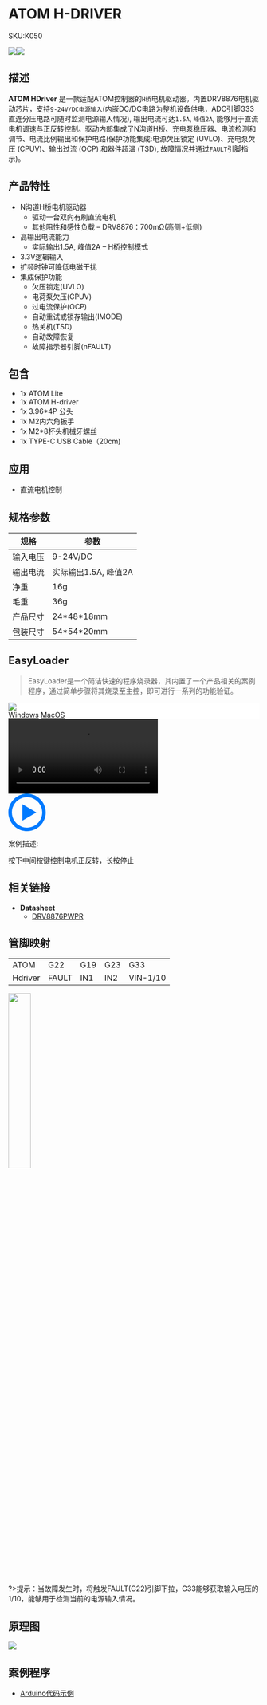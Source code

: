 # ATOM H-DRIVER

<el-tag effect="plain">SKU:K050</el-talg>

<div class="product_pic"><img src="assets/img/product_pics/atom_base/atom_hdriver/atom_hdriver_01.webp"><img src="assets/img/product_pics/atom_base/atom_hdriver/atom_hdriver_02.webp"></div>

## 描述

**ATOM HDriver** 是一款适配ATOM控制器的`H桥`电机驱动器。内置DRV8876电机驱动芯片，支持`9-24V/DC电源输入`(内嵌DC/DC电路为整机设备供电，ADC引脚G33直连分压电路可随时监测电源输入情况), 输出电流可达`1.5A`, `峰值2A`, 能够用于直流电机调速与正反转控制。驱动内部集成了N沟道H桥、充电泵稳压器、电流检测和调节、电流比例输出和保护电路(保护功能集成:电源欠压锁定 (UVLO)、充电泵欠压 (CPUV)、输出过流 (OCP) 和器件超温 (TSD), 故障情况并通过`FAULT`引脚指示)。

## 产品特性

- N沟道H桥电机驱动器
    * 驱动一台双向有刷直流电机
    * 其他阻性和感性负载
– DRV8876：700mΩ(高侧+低侧)
- 高输出电流能力
    * 实际输出1.5A, 峰值2A
– H桥控制模式
- 3.3V逻辑输入
- 扩频时钟可降低电磁干扰
- 集成保护功能
    * 欠压锁定(UVLO)
    * 电荷泵欠压(CPUV)
    * 过电流保护(OCP)
    * 自动重试或锁存输出(IMODE)
    * 热关机(TSD)
    * 自动故障恢复
    * 故障指示器引脚(nFAULT)

## 包含

- 1x ATOM Lite
- 1x ATOM H-driver
- 1x 3.96*4P 公头
- 1x M2内六角扳手
- 1x M2*8杯头机械牙螺丝
- 1x TYPE-C USB Cable（20cm)

## 应用

- 直流电机控制

## 规格参数

<table class="table-1">
    <thead>
    <tr>
        <th>规格</th>
        <th>参数</th>
    </tr>
    </thead>
    <tbody>
        <tr>
            <td>输入电压</td>
            <td>9-24V/DC</td>
        </tr>
        <tr>
            <td>输出电流</td>
            <td>实际输出1.5A, 峰值2A</td>
        </tr>
        <tr>
            <td>净重</td>
            <td>16g</td>
        </tr>
        <tr>
            <td>毛重</td>
            <td>36g</td>
        </tr>
        <tr>
            <td>产品尺寸</td>
            <td>24*48*18mm</td>
        </tr>
        <tr>
            <td>包装尺寸</td>
            <td>54*54*20mm</td>
        </tr>
     </tbody>
</table>


## EasyLoader

>EasyLoader是一个简洁快速的程序烧录器，其内置了一个产品相关的案例程序，通过简单步骤将其烧录至主控，即可进行一系列的功能验证。

<div class="easyloader-box">
    <div style="background-color:white;">
        <div><img src="https://m5stack.oss-cn-shenzhen.aliyuncs.com/image/easyloader_intro.webp"></div>
        <div class="easyloader-btn">
            <a href="https://m5stack.oss-cn-shenzhen.aliyuncs.com/EasyLoader/Windows/ATOM_BASE/EasyLoader_Atom_Hdriver.exe">Windows</a>
            <a href="https://m5stack.oss-cn-shenzhen.aliyuncs.com/EasyLoader/MacOS/ATOM_BASE/EasyLoader_ATOM_Hdriver.dmg">MacOS</a>
            <!-- <a>Linux</a>
            <a>MacOS</a> -->
        </div>
    </div>
    <div>
        <video id="example_video" controls>
            <source src="https://m5stack.oss-cn-shenzhen.aliyuncs.com/video/Product_example_video/AtomBase/ATOM_HDRIVER.mp4" type="video/mp4">
        </video>
        <div class="easyloader-mask">
        <a>
            <svg id="play-btn" t="1583228776634" class="icon" viewBox="0 0 1024 1024" version="1.1" xmlns="http://www.w3.org/2000/svg" p-id="4152" width="75" height="75"><path d="M512 0C229.216 0 0 229.216 0 512s229.216 512 512 512 512-229.216 512-512S794.784 0 512 0z m0 928C282.24 928 96 741.76 96 512S282.24 96 512 96s416 186.24 416 416-186.24 416-416 416zM384 288l384 224-384 224z" p-id="4153" fill="#007aff"></path></svg></a>
            <p>案例描述:</p>
            <p>按下中间按键控制电机正反转，长按停止</p>
        </div>
    </div>
</div>

## 相关链接

-  **Datasheet** 
    - [DRV8876PWPR](https://m5stack.oss-cn-shenzhen.aliyuncs.com/resource/docs/datasheet/atombase/atom_hdriver/C575551_DRV8876PWPR_2020-06-01.PDF)

## 管脚映射

<table>
 <tr><td>ATOM</td><td>G22</td><td>G19</td><td>G23</td><td>G33</td></tr>
 <tr><td>Hdriver</td><td>FAULT</td><td>IN1</td><td>IN2</td><td>VIN-1/10</td></tr>
</table>


<img src="assets/img/product_pics/atom_base/atom_hdriver/atom_hdriver_03.webp" width="30%">


?>提示：当故障发生时，将触发FAULT(G22)引脚下拉，G33能够获取输入电压的1/10，能够用于检测当前的电源输入情况。

## 原理图

<img src="assets/img/product_pics/atom_base/atom_hdriver/atom_hdriver_sch.webp">

## 案例程序

- [Arduino代码示例](https://github.com/m5stack/M5Atom/tree/master/examples/ATOM_BASE/ATOM_Hdriver)

<script>

   var purchase_link = 'https://m5stack.com/products/atom-h-bridge-driver-kit-drv8876';

   anchor_search(purchase_link);
   scrollFunc();

</script>
